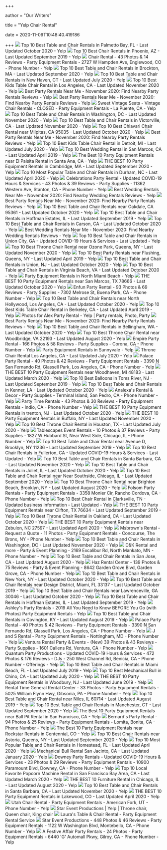 +++
        
author = "Our Writers"
        
title = "Yelp Chair Rental"
        
date = 2020-11-09T10:48:40.419186
        
+++
[ ![](https://s3-media0.fl.yelpcdn.com/bphoto/ZTnt1ynYy46qsuyfNnpVRA/ls.jpg)](https://s3-media0.fl.yelpcdn.com/bphoto/ZTnt1ynYy46qsuyfNnpVRA/ls.jpg) Top 10 Best Table and Chair Rentals in Palmetto Bay, FL - Last Updated  October 2020 - Yelp
[ ![](https://s3-media2.fl.yelpcdn.com/bphoto/2FaHuS--Tl7TaaeJ5Z14dw/ls.jpg)](https://s3-media2.fl.yelpcdn.com/bphoto/2FaHuS--Tl7TaaeJ5Z14dw/ls.jpg) Top 10 Best Chair Rentals in Phoenix, AZ - Last Updated September 2019 -  Yelp
[ ![](https://s3-media0.fl.yelpcdn.com/bphoto/C35dqxFCm0OHUQV08XV_xg/348s.jpg)](https://s3-media0.fl.yelpcdn.com/bphoto/C35dqxFCm0OHUQV08XV_xg/348s.jpg) Chair Rental - 43 Photos & 14 Reviews - Party Equipment Rentals - 2727 W  Hampden Ave, Englewood, CO - Phone Number - Yelp
[ ![](https://s3-media0.fl.yelpcdn.com/bphoto/tgoOYBbcCJN51A5cLEQTsQ/ls.jpg)](https://s3-media0.fl.yelpcdn.com/bphoto/tgoOYBbcCJN51A5cLEQTsQ/ls.jpg) Top 10 Best Table and Chair Rentals in Brockton, MA - Last Updated  September 2020 - Yelp
[ ![](https://s3-media0.fl.yelpcdn.com/bphoto/w4QykFAt2XOBzJMMPOxpFQ/ls.jpg)](https://s3-media0.fl.yelpcdn.com/bphoto/w4QykFAt2XOBzJMMPOxpFQ/ls.jpg) Top 10 Best Table and Chair Rentals in New Haven, CT - Last Updated July  2020 - Yelp
[ ![](https://s3-media0.fl.yelpcdn.com/bphoto/U4laweb7dfei4A7W3KUavQ/ls.jpg)](https://s3-media0.fl.yelpcdn.com/bphoto/U4laweb7dfei4A7W3KUavQ/ls.jpg) Top 10 Best Kids Table Chair Rental in Los Angeles, CA - Last Updated  November 2020 - Yelp
[ ![](https://s3-media0.fl.yelpcdn.com/bphoto/roudNRc35fCJFK76ai7nAw/ls.jpg)](https://s3-media0.fl.yelpcdn.com/bphoto/roudNRc35fCJFK76ai7nAw/ls.jpg) Best Party Rentals Near Me - November 2020: Find Nearby Party Rentals  Reviews - Yelp
[ ![](https://s3-media0.fl.yelpcdn.com/bphoto/nS8LfQ77fDpMNceeo7H8tw/ls.jpg)](https://s3-media0.fl.yelpcdn.com/bphoto/nS8LfQ77fDpMNceeo7H8tw/ls.jpg) Best Party Rentals Near Me - November 2020: Find Nearby Party Rentals  Reviews - Yelp
[ ![](https://s3-media1.fl.yelpcdn.com/bphoto/85g4b3Vrm2_-3rpVp4HPQQ/ls.jpg)](https://s3-media1.fl.yelpcdn.com/bphoto/85g4b3Vrm2_-3rpVp4HPQQ/ls.jpg) Sweet Vintage Seats - Vintage Chair Rentals - CLOSED - Party Equipment  Rentals - La Puente, CA - Yelp
[ ![](https://s3-media0.fl.yelpcdn.com/bphoto/5-Hya-spHx4Rw5W6CfXKjg/ls.jpg)](https://s3-media0.fl.yelpcdn.com/bphoto/5-Hya-spHx4Rw5W6CfXKjg/ls.jpg) Top 10 Best Table and Chair Rentals in Washington, DC - Last Updated  November 2020 - Yelp
[ ![](https://s3-media0.fl.yelpcdn.com/bphoto/vKujhWk1TJhkk8Wq54_V5w/ls.jpg)](https://s3-media0.fl.yelpcdn.com/bphoto/vKujhWk1TJhkk8Wq54_V5w/ls.jpg) Top 10 Best Table and Chair Rentals in Victorville, CA - Last Updated  November 2020 - Yelp
[ ![](https://s3-media0.fl.yelpcdn.com/bphoto/W2g1kibvjsqgmvzqwm4T9A/ls.jpg)](https://s3-media0.fl.yelpcdn.com/bphoto/W2g1kibvjsqgmvzqwm4T9A/ls.jpg) Top 10 Best Chiavari Chair Rental near Milpitas, CA 95035 - Last Updated  October 2020 - Yelp
[ ![](https://s3-media0.fl.yelpcdn.com/bphoto/lYbZ3eMQ2DDkV5aFgCa5Nw/ls.jpg)](https://s3-media0.fl.yelpcdn.com/bphoto/lYbZ3eMQ2DDkV5aFgCa5Nw/ls.jpg) Best Party Rentals Near Me - November 2020: Find Nearby Party Rentals  Reviews - Yelp
[ ![](https://s3-media0.fl.yelpcdn.com/bphoto/tnOCwRkskY0An2oSEcspYQ/ls.jpg)](https://s3-media0.fl.yelpcdn.com/bphoto/tnOCwRkskY0An2oSEcspYQ/ls.jpg) Top 10 Best Kids Table Chair Rental in Detroit, MI - Last Updated July 2020  - Yelp
[ ![](https://s3-media3.fl.yelpcdn.com/bphoto/wWVRgxr7cMms5JIUeI4VAw/ls.jpg)](https://s3-media3.fl.yelpcdn.com/bphoto/wWVRgxr7cMms5JIUeI4VAw/ls.jpg) Top 10 Best Wedding Rental in San Marcos, CA - Last Updated April 2019 -  Yelp
[ ![](https://s3-media0.fl.yelpcdn.com/bphoto/5xvndUsnbuTgqxwIHcXtfw/ls.jpg)](https://s3-media0.fl.yelpcdn.com/bphoto/5xvndUsnbuTgqxwIHcXtfw/ls.jpg) The Best 10 Party Equipment Rentals near El Paisita Rental in Santa Ana, CA  - Yelp
[ ![](https://s3-media0.fl.yelpcdn.com/bphoto/TJ27JtDZsa5YkF9VvuSOsA/ls.jpg)](https://s3-media0.fl.yelpcdn.com/bphoto/TJ27JtDZsa5YkF9VvuSOsA/ls.jpg) THE BEST 10 Party Equipment Rentals in Cambridge, MA - Last Updated  September 2020 - Yelp
[ ![](https://s3-media0.fl.yelpcdn.com/bphoto/3bT1N5_BcYixqWPSilMyFw/ls.jpg)](https://s3-media0.fl.yelpcdn.com/bphoto/3bT1N5_BcYixqWPSilMyFw/ls.jpg) Top 10 Most Popular Table and Chair Rentals in Durham, NC - Last Updated  April 2020 - Yelp
[ ![](https://s3-media0.fl.yelpcdn.com/bphoto/jl2sDR4ZTuSoE6gt8e_OKQ/348s.jpg)](https://s3-media0.fl.yelpcdn.com/bphoto/jl2sDR4ZTuSoE6gt8e_OKQ/348s.jpg) Celebrations Party Rental - Updated COVID-19 Hours & Services - 43 Photos &  39 Reviews - Party Supplies - 11362 Western Ave, Stanton, CA - Phone Number  - Yelp
[ ![](https://s3-media0.fl.yelpcdn.com/bphoto/u3d8fkravWGSDQANJlB4IA/ls.jpg)](https://s3-media0.fl.yelpcdn.com/bphoto/u3d8fkravWGSDQANJlB4IA/ls.jpg) Best Wedding Rentals Near Me - November 2020: Find Nearby Wedding Rentals  Reviews - Yelp
[ ![](https://s3-media0.fl.yelpcdn.com/bphoto/UzsNtF2YMNpBpON7KMeGMg/ls.jpg)](https://s3-media0.fl.yelpcdn.com/bphoto/UzsNtF2YMNpBpON7KMeGMg/ls.jpg) Best Party Rentals Near Me - November 2020: Find Nearby Party Rentals  Reviews - Yelp
[ ![](https://s3-media0.fl.yelpcdn.com/bphoto/Yv9TBIjqTr6ueQcu4LImtQ/ls.jpg)](https://s3-media0.fl.yelpcdn.com/bphoto/Yv9TBIjqTr6ueQcu4LImtQ/ls.jpg) Top 10 Best Table and Chair Rentals near Oakdale, CA 95361 - Last Updated  October 2020 - Yelp
[ ![](https://s3-media3.fl.yelpcdn.com/bphoto/sXCUsvWukhJIXh39TQKVNQ/ls.jpg)](https://s3-media3.fl.yelpcdn.com/bphoto/sXCUsvWukhJIXh39TQKVNQ/ls.jpg) Top 10 Best Table and Chair Rentals in Hoffman Estates, IL - Last Updated  September 2019 - Yelp
[ ![](https://s3-media0.fl.yelpcdn.com/bphoto/j-1PrtTjIV-3JLVcaNv8mQ/ls.jpg)](https://s3-media0.fl.yelpcdn.com/bphoto/j-1PrtTjIV-3JLVcaNv8mQ/ls.jpg) Top 10 Best Table and Chair Rentals in Carson, CA - Last Updated October  2020 - Yelp
[ ![](https://s3-media0.fl.yelpcdn.com/bphoto/W65EeTiXAtjXypCxVed47Q/ls.jpg)](https://s3-media0.fl.yelpcdn.com/bphoto/W65EeTiXAtjXypCxVed47Q/ls.jpg) Best Wedding Rentals Near Me - November 2020: Find Nearby Wedding Rentals  Reviews - Yelp
[ ![](https://s3-media0.fl.yelpcdn.com/bphoto/g0pevUS08HadAq7VaCbnUw/ls.jpg)](https://s3-media0.fl.yelpcdn.com/bphoto/g0pevUS08HadAq7VaCbnUw/ls.jpg) Top 10 Best Table and Chair Rentals in Union City, GA - Updated COVID-19  Hours & Services - Last Updated - Yelp
[ ![](https://s3-media0.fl.yelpcdn.com/bphoto/FJV-0ZQTJXvzr1N4YXkd6Q/ls.jpg)](https://s3-media0.fl.yelpcdn.com/bphoto/FJV-0ZQTJXvzr1N4YXkd6Q/ls.jpg) Top 10 Best Throne Chair Rental near Ozone Park, Queens, NY - Last Updated  November 2020 - Yelp
[ ![](https://s3-media3.fl.yelpcdn.com/bphoto/4y6qv1-eJ0wQod5EWlajdA/ls.jpg)](https://s3-media3.fl.yelpcdn.com/bphoto/4y6qv1-eJ0wQod5EWlajdA/ls.jpg) Top 10 Best Party Rentals near Flushing, Queens, NY - Last Updated April  2019 - Yelp
[ ![](https://s3-media0.fl.yelpcdn.com/bphoto/wBdmZ3_8TJ5cXMbi1c_HRw/ls.jpg)](https://s3-media0.fl.yelpcdn.com/bphoto/wBdmZ3_8TJ5cXMbi1c_HRw/ls.jpg) Top 10 Best Table and Chair Rentals in Union, NJ - Last Updated October  2020 - Yelp
[ ![](https://s3-media0.fl.yelpcdn.com/bphoto/bmgojYasO8aEVLzPWgO3Vg/ls.jpg)](https://s3-media0.fl.yelpcdn.com/bphoto/bmgojYasO8aEVLzPWgO3Vg/ls.jpg) Top 10 Best Table and Chair Rentals in Virginia Beach, VA - Last Updated  October 2020 - Yelp
[ ![](https://s3-media0.fl.yelpcdn.com/bphoto/F-IJqywITgBdVwcKtVHDjw/ls.jpg)](https://s3-media0.fl.yelpcdn.com/bphoto/F-IJqywITgBdVwcKtVHDjw/ls.jpg) Party Equipment Rentals in North Miami Beach - Yelp
[ ![](https://s3-media0.fl.yelpcdn.com/bphoto/5pJoR2Qxml-nEdyE2UJxng/ls.jpg)](https://s3-media0.fl.yelpcdn.com/bphoto/5pJoR2Qxml-nEdyE2UJxng/ls.jpg) THE BEST 10 Party Equipment Rentals near San Marcos, TX 78666 - Last  Updated October 2020 - Yelp
[ ![](https://s3-media0.fl.yelpcdn.com/bphoto/NYxaFkvEdZqlBaBa-jsMCw/l.jpg)](https://s3-media0.fl.yelpcdn.com/bphoto/NYxaFkvEdZqlBaBa-jsMCw/l.jpg) Enfun Party Rental - 93 Photos & 69 Reviews - Party Supplies - 7302 Melrose  St, Buena Park, CA - Phone Number - Yelp
[ ![](https://s3-media0.fl.yelpcdn.com/bphoto/UofkzgKc4kelhCNxX1Ph9g/ls.jpg)](https://s3-media0.fl.yelpcdn.com/bphoto/UofkzgKc4kelhCNxX1Ph9g/ls.jpg) Top 10 Best Table and Chair Rentals near North Hollywood, Los Angeles, CA -  Last Updated October 2020 - Yelp
[ ![](https://s3-media3.fl.yelpcdn.com/bphoto/u9eXNpb6DKyC7uTRSNB7JQ/ls.jpg)](https://s3-media3.fl.yelpcdn.com/bphoto/u9eXNpb6DKyC7uTRSNB7JQ/ls.jpg) Top 10 Best Kids Table Chair Rental in Berkeley, CA - Last Updated April  2019 - Yelp
[ ![](https://i.pinimg.com/originals/7b/94/39/7b943931890599fae7d29eb98425a433.jpg)](https://i.pinimg.com/originals/7b/94/39/7b943931890599fae7d29eb98425a433.jpg) Photos for Alex Party Rental - Yelp | Party rentals, Photo, Party
[ ![](https://s3-media0.fl.yelpcdn.com/bphoto/Do1hSfPvYekVh6P8wxjpGQ/ls.jpg)](https://s3-media0.fl.yelpcdn.com/bphoto/Do1hSfPvYekVh6P8wxjpGQ/ls.jpg) Best Party Rentals Near Me - November 2020: Find Nearby Party Rentals  Reviews - Yelp
[ ![](https://s3-media0.fl.yelpcdn.com/bphoto/9P-u8HalJ7g39SbRnfDWMA/ls.jpg)](https://s3-media0.fl.yelpcdn.com/bphoto/9P-u8HalJ7g39SbRnfDWMA/ls.jpg) Top 10 Best Table and Chair Rentals in Bellingham, WA - Last Updated  October 2020 - Yelp
[ ![](https://s3-media0.fl.yelpcdn.com/bphoto/B3E51HfTaGdkA2WUWe0S3A/ls.jpg)](https://s3-media0.fl.yelpcdn.com/bphoto/B3E51HfTaGdkA2WUWe0S3A/ls.jpg) Top 10 Best Throne Chair Rental near Woodbridge, VA 22193 - Last Updated  August 2020 - Yelp
[ ![](https://s3-media0.fl.yelpcdn.com/bphoto/HQ99ZGHtZDWjv4eoYVAn7g/348s.jpg)](https://s3-media0.fl.yelpcdn.com/bphoto/HQ99ZGHtZDWjv4eoYVAn7g/348s.jpg) Empire Party Rental - 166 Photos & 58 Reviews - Party Supplies - Corona, CA  - Phone Number - Yelp
[ ![](https://s3-media0.fl.yelpcdn.com/bphoto/vJP8KId5bfjVKdXzrSjXWg/ls.jpg)](https://s3-media0.fl.yelpcdn.com/bphoto/vJP8KId5bfjVKdXzrSjXWg/ls.jpg) Party Equipment Rentals in Sunnyvale - Yelp
[ ![](https://s3-media0.fl.yelpcdn.com/bphoto/ypixaDt223_mcNplV3Nwyw/ls.jpg)](https://s3-media0.fl.yelpcdn.com/bphoto/ypixaDt223_mcNplV3Nwyw/ls.jpg) Throne Chair Rental Los Angeles, CA - Last Updated July 2020 - Yelp
[ ![](https://s3-media0.fl.yelpcdn.com/bphoto/iCpk7dW4txvxBEPdxo_Tyw/l.jpg)](https://s3-media0.fl.yelpcdn.com/bphoto/iCpk7dW4txvxBEPdxo_Tyw/l.jpg) Palace Party Rental - 40 Photos & 42 Reviews - Party Equipment Rentals -  3390 N San Fernando Rd, Glassell Park, Los Angeles, CA - Phone Number - Yelp
[ ![](https://s3-media0.fl.yelpcdn.com/bphoto/rdR6XLB0HYYlbuBimSMSRg/ls.jpg)](https://s3-media0.fl.yelpcdn.com/bphoto/rdR6XLB0HYYlbuBimSMSRg/ls.jpg) THE BEST 10 Party Equipment Rentals near Woodhaven, MI 48183 - Last Updated  March 2020 - Yelp
[ ![](https://s3-media1.fl.yelpcdn.com/bphoto/gDinUi33LVd82dF_-0NV2g/ls.jpg)](https://s3-media1.fl.yelpcdn.com/bphoto/gDinUi33LVd82dF_-0NV2g/ls.jpg) Top 10 Best Balloons in Toms River, NJ - Last Updated September 2019 - Yelp
[ ![](https://s3-media0.fl.yelpcdn.com/bphoto/c_r56vTAM7a9iNrpglXxAg/ls.jpg)](https://s3-media0.fl.yelpcdn.com/bphoto/c_r56vTAM7a9iNrpglXxAg/ls.jpg) Top 10 Best Table and Chair Rentals in Kenner, LA - Last Updated October  2020 - Yelp
[ ![](https://s3-media1.fl.yelpcdn.com/bphoto/BJM261XHMI2DP8v5TL79WA/ls.jpg)](https://s3-media1.fl.yelpcdn.com/bphoto/BJM261XHMI2DP8v5TL79WA/ls.jpg) Analexa's Rental & Decor - Party Supplies - Terminal Island, San Pedro, CA  - Phone Number - Yelp
[ ![](https://s3-media0.fl.yelpcdn.com/bphoto/5fQR9axNs2ujnvPvX2OcBA/348s.jpg)](https://s3-media0.fl.yelpcdn.com/bphoto/5fQR9axNs2ujnvPvX2OcBA/348s.jpg) Party Time Rentals - 43 Photos & 30 Reviews - Party Equipment Rentals -  Indio, CA - Phone Number - Yelp
[ ![](https://s3-media0.fl.yelpcdn.com/bphoto/aO3WdfLWG8wWADN1trZSKg/ls.jpg)](https://s3-media0.fl.yelpcdn.com/bphoto/aO3WdfLWG8wWADN1trZSKg/ls.jpg) THE BEST 10 Party Equipment Rentals in trenton, NJ - Last Updated October  2020 - Yelp
[ ![](https://s3-media0.fl.yelpcdn.com/bphoto/WsBjAaqCR6j3o4CHu0MTTw/ls.jpg)](https://s3-media0.fl.yelpcdn.com/bphoto/WsBjAaqCR6j3o4CHu0MTTw/ls.jpg) THE BEST 10 Party Equipment Rentals in Buffalo, NY - Last Updated November  2020 - Yelp
[ ![](https://s3-media0.fl.yelpcdn.com/bphoto/R5JiKwb-Z6Wm-pOGIVjFkQ/ls.jpg)](https://s3-media0.fl.yelpcdn.com/bphoto/R5JiKwb-Z6Wm-pOGIVjFkQ/ls.jpg) Top 10 Best Throne Chair Rental in Houston, TX - Last Updated July 2020 -  Yelp
[ ![](https://s3-media0.fl.yelpcdn.com/bphoto/Wt1qj4ezNie2cu9rk1jTdg/348s.jpg)](https://s3-media0.fl.yelpcdn.com/bphoto/Wt1qj4ezNie2cu9rk1jTdg/348s.jpg) Tablescapes Event Rentals - 10 Photos & 37 Reviews - Party Supplies - 1827  W Hubbard St, Near West Side, Chicago, IL - Phone Number - Yelp
[ ![](https://s3-media2.fl.yelpcdn.com/bphoto/_c5zgGGvLncmmrNAVKZNdQ/ls.jpg)](https://s3-media2.fl.yelpcdn.com/bphoto/_c5zgGGvLncmmrNAVKZNdQ/ls.jpg) Top 10 Best Table and Chair Rental near Avenue D, Brooklyn, NY 11236 - Last  Updated September 2019 - Yelp
[ ![](https://s3-media0.fl.yelpcdn.com/bphoto/EKiL8dTUNky-f_RKH5j5DA/ls.jpg)](https://s3-media0.fl.yelpcdn.com/bphoto/EKiL8dTUNky-f_RKH5j5DA/ls.jpg) Top 10 Best Chair Rentals in Fullerton, CA - Updated COVID-19 Hours &  Services - Last Updated - Yelp
[ ![](https://s3-media0.fl.yelpcdn.com/bphoto/UbOD3fOk3OrMBvBI4Z-hVQ/ls.jpg)](https://s3-media0.fl.yelpcdn.com/bphoto/UbOD3fOk3OrMBvBI4Z-hVQ/ls.jpg) Top 10 Best Table and Chair Rentals in Santa Barbara, CA - Last Updated  November 2020 - Yelp
[ ![](https://s3-media0.fl.yelpcdn.com/bphoto/2DvZpepmGzkX-_pf4Qu25A/ls.jpg)](https://s3-media0.fl.yelpcdn.com/bphoto/2DvZpepmGzkX-_pf4Qu25A/ls.jpg) Top 10 Best Table and Chair Rentals in Joliet, IL - Last Updated October  2020 - Yelp
[ ![](https://s3-media0.fl.yelpcdn.com/bphoto/bohS7whzbNWxHR0_2Vs7iw/ls.jpg)](https://s3-media0.fl.yelpcdn.com/bphoto/bohS7whzbNWxHR0_2Vs7iw/ls.jpg) Top 10 Best Table and Chair Rental near Near Southside, Chicago, IL - Last  Updated September 2020 - Yelp
[ ![](https://s3-media0.fl.yelpcdn.com/bphoto/1rNHxmPjHUlOOBNnf_kaSg/ls.jpg)](https://s3-media0.fl.yelpcdn.com/bphoto/1rNHxmPjHUlOOBNnf_kaSg/ls.jpg) Top 10 Best Throne Chair Rental near Brighton Beach, Brooklyn, NY - Last  Updated August 2020 - Yelp
[ ![](https://s3-media0.fl.yelpcdn.com/bphoto/x2brSpV02y6Lztj-Il2xpg/348s.jpg)](https://s3-media0.fl.yelpcdn.com/bphoto/x2brSpV02y6Lztj-Il2xpg/348s.jpg) Folsom Party Rentals - Party Equipment Rentals - 3358 Monier Cir, Rancho  Cordova, CA - Phone Number - Yelp
[ ![](https://s3-media0.fl.yelpcdn.com/bphoto/ZgmEvp8paQFZwe_hnTMjLg/ls.jpg)](https://s3-media0.fl.yelpcdn.com/bphoto/ZgmEvp8paQFZwe_hnTMjLg/ls.jpg) Top 10 Best Chair Rental in Clarksville, TN - Updated business information  - Last Updated - Yelp
[ ![](https://s3-media1.fl.yelpcdn.com/bphoto/OZLm-pCenKpb2v438vjn_g/ls.jpg)](https://s3-media1.fl.yelpcdn.com/bphoto/OZLm-pCenKpb2v438vjn_g/ls.jpg) THE BEST 10 Party Equipment Rentals near Clifton, TX 76634 - Last Updated  September 2019 - Yelp
[ ![](https://s3-media0.fl.yelpcdn.com/bphoto/8bHiSXc5srPYZo0HMXPUfQ/ls.jpg)](https://s3-media0.fl.yelpcdn.com/bphoto/8bHiSXc5srPYZo0HMXPUfQ/ls.jpg) Top 10 Best Throne Chair Rental in Oakland, CA - Last Updated October 2020  - Yelp
[ ![](https://s3-media0.fl.yelpcdn.com/bphoto/Oq8Vs42EwNFTzpOyq7CjSw/ls.jpg)](https://s3-media0.fl.yelpcdn.com/bphoto/Oq8Vs42EwNFTzpOyq7CjSw/ls.jpg) THE BEST 10 Party Equipment Rentals near Zebulon, NC 27597 - Last Updated  April 2020 - Yelp
[ ![](https://s3-media0.fl.yelpcdn.com/bphoto/hKQnoidRFpny4tp7kuXtuw/ls.jpg)](https://s3-media0.fl.yelpcdn.com/bphoto/hKQnoidRFpny4tp7kuXtuw/ls.jpg) Msbrown's Rental - Request a Quote - 11 Photos - Party Equipment Rentals -  Concourse, The Bronx, NY - Phone Number - Yelp
[ ![](https://s3-media0.fl.yelpcdn.com/bphoto/N-qBVIvrbN9KCTbVtxYybQ/ls.jpg)](https://s3-media0.fl.yelpcdn.com/bphoto/N-qBVIvrbN9KCTbVtxYybQ/ls.jpg) Top 10 Best Table and Chair Rentals in Washington, DC - Last Updated  November 2020 - Yelp
[ ![](https://s3-media2.fl.yelpcdn.com/bphoto/7VRvHiJlWMnV5XqwCU4htA/ls.jpg)](https://s3-media2.fl.yelpcdn.com/bphoto/7VRvHiJlWMnV5XqwCU4htA/ls.jpg) D&K Rental and more - Party & Event Planning - 2169 Excalibur Rd, North  Mankato, MN - Phone Number - Yelp
[ ![](https://s3-media0.fl.yelpcdn.com/bphoto/EgYg7yy7CT32Hd89Zhj3Hw/ls.jpg)](https://s3-media0.fl.yelpcdn.com/bphoto/EgYg7yy7CT32Hd89Zhj3Hw/ls.jpg) Top 10 Best Table and Chair Rentals in San Jose, CA - Last Updated August  2020 - Yelp
[ ![](https://s3-media0.fl.yelpcdn.com/bphoto/c8DtFRSX4VllQJp499OJXQ/l.jpg)](https://s3-media0.fl.yelpcdn.com/bphoto/c8DtFRSX4VllQJp499OJXQ/l.jpg) Haz Rental Center - 139 Photos & 75 Reviews - Party & Event Planning - 8642  Garden Grove Blvd, Garden Grove, CA - Phone Number - Yelp
[ ![](https://s3-media0.fl.yelpcdn.com/bphoto/CWfZiyAUSsJgAi4CGa6JZg/ls.jpg)](https://s3-media0.fl.yelpcdn.com/bphoto/CWfZiyAUSsJgAi4CGa6JZg/ls.jpg) Top 10 Best Table and Chair Rentals in New York, NY - Last Updated October  2020 - Yelp
[ ![](https://s3-media3.fl.yelpcdn.com/bphoto/lFoZRnmKIWCasf53dGMasg/ls.jpg)](https://s3-media3.fl.yelpcdn.com/bphoto/lFoZRnmKIWCasf53dGMasg/ls.jpg) Top 10 Best Table and Chair Rentals near Design District, Miami, FL 33137 -  Last Updated October 2019 - Yelp
[ ![](https://s3-media0.fl.yelpcdn.com/bphoto/jBg3nJsVbPGZhycaDgP0Dg/ls.jpg)](https://s3-media0.fl.yelpcdn.com/bphoto/jBg3nJsVbPGZhycaDgP0Dg/ls.jpg) Top 10 Best Table and Chair Rentals near Lawrenceville, GA 30046 - Last  Updated October 2020 - Yelp
[ ![](https://s3-media2.fl.yelpcdn.com/bphoto/f2GvgSD6RCLdrZZhj5gKLQ/ls.jpg)](https://s3-media2.fl.yelpcdn.com/bphoto/f2GvgSD6RCLdrZZhj5gKLQ/ls.jpg) Top 10 Best Table and Chair Rentals in Hoffman Estates, IL - Last Updated  September 2019 - Yelp
[ ![](https://s3-media0.fl.yelpcdn.com/bphoto/BFBrE-_MzViq7Rrcl4THBQ/ls.jpg)](https://s3-media0.fl.yelpcdn.com/bphoto/BFBrE-_MzViq7Rrcl4THBQ/ls.jpg) Ashley's Party Rentals - 2019 All You Need to Know BEFORE You Go (with  Photos) Party Equipment Rentals - Yelp
[ ![](https://s3-media4.fl.yelpcdn.com/bphoto/9JBsnKShhQJhTYOjlg8_bw/ls.jpg)](https://s3-media4.fl.yelpcdn.com/bphoto/9JBsnKShhQJhTYOjlg8_bw/ls.jpg) Top 10 Best Table and Chair Rentals in Covington, KY - Last Updated August  2019 - Yelp
[ ![](https://s3-media0.fl.yelpcdn.com/bphoto/dhsFms0hcLOBXGS53ZsRvw/l.jpg)](https://s3-media0.fl.yelpcdn.com/bphoto/dhsFms0hcLOBXGS53ZsRvw/l.jpg) Palace Party Rental - 40 Photos & 42 Reviews - Party Equipment Rentals -  3390 N San Fernando Rd, Glassell Park, Los Angeles, CA - Phone Number - Yelp
[ ![](https://s3-media0.fl.yelpcdn.com/bphoto/2oaDLH8dwjmqkNXtLKI7Kw/l.jpg)](https://s3-media0.fl.yelpcdn.com/bphoto/2oaDLH8dwjmqkNXtLKI7Kw/l.jpg) J and S Rental - Party Equipment Rentals - Nottingham, MD - Phone Number -  Yelp
[ ![](https://s3-media3.fl.yelpcdn.com/bphoto/a68yJh18zRr1gGRkN5_enA/ls.jpg)](https://s3-media3.fl.yelpcdn.com/bphoto/a68yJh18zRr1gGRkN5_enA/ls.jpg) Ventura Rental Party & Events - (New) 39 Photos & 43 Reviews - Party  Supplies - 1601 Callens Rd, Ventura, CA - Phone Number - Yelp
[ ![](https://s3-media0.fl.yelpcdn.com/bphoto/KSz4AzvNXhCde_zeI7M25A/348s.jpg)](https://s3-media0.fl.yelpcdn.com/bphoto/KSz4AzvNXhCde_zeI7M25A/348s.jpg) Quantum Party Productions - Updated COVID-19 Hours & Services - 472 Photos  & 176 Reviews - DJs - 250 West Channel Rd, Benicia, CA - Phone Number -  Offerings - Yelp
[ ![](https://s3-media1.fl.yelpcdn.com/bphoto/t4riGizbcd55SXh6Wjz_7w/ls.jpg)](https://s3-media1.fl.yelpcdn.com/bphoto/t4riGizbcd55SXh6Wjz_7w/ls.jpg) Top 10 Best Table and Chair Rentals in Miami Beach, FL - Last Updated July  2019 - Yelp
[ ![](https://s3-media0.fl.yelpcdn.com/bphoto/sFxA6KNSiynW0b6wv4KgMg/ls.jpg)](https://s3-media0.fl.yelpcdn.com/bphoto/sFxA6KNSiynW0b6wv4KgMg/ls.jpg) Top 10 Best Mechanical Bull in Chino, CA - Last Updated July 2020 - Yelp
[ ![](https://s3-media3.fl.yelpcdn.com/bphoto/srTzsZgM7sEKN4DPZxnoCQ/ls.jpg)](https://s3-media3.fl.yelpcdn.com/bphoto/srTzsZgM7sEKN4DPZxnoCQ/ls.jpg) THE BEST 10 Party Equipment Rentals in Woodbury, NJ - Last Updated June  2019 - Yelp
[ ![](https://s3-media0.fl.yelpcdn.com/bphoto/fl34Kj9PHEjavtGAfqb_oQ/ls.jpg)](https://s3-media0.fl.yelpcdn.com/bphoto/fl34Kj9PHEjavtGAfqb_oQ/ls.jpg) Rental Time General Rental Center - 33 Photos - Party Equipment Rentals -  5025 William Flynn Hwy, Gibsonia, PA - Phone Number - Yelp
[ ![](https://s3-media2.fl.yelpcdn.com/bphoto/CxVHCBZdq1-eeZNYWK8anw/ls.jpg)](https://s3-media2.fl.yelpcdn.com/bphoto/CxVHCBZdq1-eeZNYWK8anw/ls.jpg) Top 10 Best Table and Chair Rental near Niles, IL 60714 - Last Updated  August 2019 - Yelp
[ ![](https://s3-media0.fl.yelpcdn.com/bphoto/UDfpUkix674u3CBFb3z19w/ls.jpg)](https://s3-media0.fl.yelpcdn.com/bphoto/UDfpUkix674u3CBFb3z19w/ls.jpg) Top 10 Best Table and Chair Rentals in Manchester, CT - Last Updated  September 2020 - Yelp
[ ![](https://s3-media3.fl.yelpcdn.com/bphoto/C4Ee36e7IHaoirHJJU14nA/ls.jpg)](https://s3-media3.fl.yelpcdn.com/bphoto/C4Ee36e7IHaoirHJJU14nA/ls.jpg) The Best 10 Party Equipment Rentals near Ball Pit Rental in San Francisco,  CA - Yelp
[ ![](https://s3-media0.fl.yelpcdn.com/bphoto/hpoRc5uk-fMGGFAvnK8nNw/300s.jpg)](https://s3-media0.fl.yelpcdn.com/bphoto/hpoRc5uk-fMGGFAvnK8nNw/300s.jpg) Bernard's Party Rental - 94 Photos & 25 Reviews - Party Equipment Rentals -  Lomita, Bonita, CA - Phone Number - Yelp
[ ![](https://s3-media1.fl.yelpcdn.com/bphoto/6MVhx1CT-QWVIlNJWXQhsQ/ls.jpg)](https://s3-media1.fl.yelpcdn.com/bphoto/6MVhx1CT-QWVIlNJWXQhsQ/ls.jpg) The Best 10 Party Equipment Rentals near Rockstar Rentals in Centennial, CO  - Yelp
[ ![](https://s3-media0.fl.yelpcdn.com/bphoto/debFga7Hi_Fwu7LqHrH4yA/ls.jpg)](https://s3-media0.fl.yelpcdn.com/bphoto/debFga7Hi_Fwu7LqHrH4yA/ls.jpg) Top 10 Best Chair Rentals near Astoria, Queens, NY - Last Updated September  2020 - Yelp
[ ![](https://s3-media0.fl.yelpcdn.com/bphoto/Cfp7C5tOoITv_JPPFkzf7w/ls.jpg)](https://s3-media0.fl.yelpcdn.com/bphoto/Cfp7C5tOoITv_JPPFkzf7w/ls.jpg) Top 10 Most Popular Table and Chair Rentals in Homestead, FL - Last Updated  April 2020 - Yelp
[ ![](https://s3-media0.fl.yelpcdn.com/bphoto/civFOHQpkvh3ri7i-kcmew/ls.jpg)](https://s3-media0.fl.yelpcdn.com/bphoto/civFOHQpkvh3ri7i-kcmew/ls.jpg) Mechanical Bull Rental San Jacinto, CA - Last Updated January 2020 - Yelp
[ ![](https://s3-media0.fl.yelpcdn.com/bphoto/yydV6x9QhAcqzV09CgEzEg/348s.jpg)](https://s3-media0.fl.yelpcdn.com/bphoto/yydV6x9QhAcqzV09CgEzEg/348s.jpg) Downey Party Rentals - Updated COVID-19 Hours & Services - 23 Photos & 29  Reviews - Party Equipment Rentals - 10900 Paramount Blvd, Downey, CA -  Phone Number - Yelp
[ ![](https://s3-media0.fl.yelpcdn.com/bphoto/js3z_KPBbLyGTBfLnTQoBQ/ls.jpg)](https://s3-media0.fl.yelpcdn.com/bphoto/js3z_KPBbLyGTBfLnTQoBQ/ls.jpg) Top 10 Local Favorite Popcorn Machine Rental in San Francisco Bay Area, CA  - Last Updated March 2020 - Yelp
[ ![](https://s3-media0.fl.yelpcdn.com/bphoto/zAQ1BOfrvrBGbiWDw3MV1Q/ls.jpg)](https://s3-media0.fl.yelpcdn.com/bphoto/zAQ1BOfrvrBGbiWDw3MV1Q/ls.jpg) THE BEST 10 Furniture Rental in Chicago, IL - Last Updated August 2020 -  Yelp
[ ![](https://s3-media0.fl.yelpcdn.com/bphoto/jL1CdsHsL3UR59hy3HOeeg/ls.jpg)](https://s3-media0.fl.yelpcdn.com/bphoto/jL1CdsHsL3UR59hy3HOeeg/ls.jpg) Top 10 Best Table and Chair Rentals in Santa Barbara, CA - Last Updated  November 2020 - Yelp
[ ![](https://s3-media0.fl.yelpcdn.com/bphoto/IScqm_1uxT8X9zvSGSqLUQ/ls.jpg)](https://s3-media0.fl.yelpcdn.com/bphoto/IScqm_1uxT8X9zvSGSqLUQ/ls.jpg) THE BEST 10 Party Equipment Rentals in Lakewood, CO - Last Updated April  2020 - Yelp
[ ![](https://s3-media0.fl.yelpcdn.com/bphoto/SWn6qSGFYY9wp4C3zSLX6Q/348s.jpg)](https://s3-media0.fl.yelpcdn.com/bphoto/SWn6qSGFYY9wp4C3zSLX6Q/348s.jpg) Utah Chair Rental - Party Equipment Rentals - American Fork, UT - Phone  Number - Yelp
[ ![](https://i.pinimg.com/originals/01/ff/10/01ff10a79042da16197fc3f689b4264f.jpg)](https://i.pinimg.com/originals/01/ff/10/01ff10a79042da16197fc3f689b4264f.jpg) Star Event Productions | Yelp | Throne chair, Queen chair, King chair
[ ![](https://lh3.googleusercontent.com/C8zxRIwIsOSzwNe9E4CKiMNaeTAdPedjo2SToD-1Rp-yZ4Xs9e1rmwHtUfC3xy1Y0zRgQMYtyqjS2KlHTg=w1080-h608-p-no-v0)](https://lh3.googleusercontent.com/C8zxRIwIsOSzwNe9E4CKiMNaeTAdPedjo2SToD-1Rp-yZ4Xs9e1rmwHtUfC3xy1Y0zRgQMYtyqjS2KlHTg=w1080-h608-p-no-v0) Laura's Table & Chair Rental - Party Equipment Rental Service
[ ![](https://s3-media0.fl.yelpcdn.com/bphoto/90Z6zPOyzHiqporoOf2BKw/o.jpg)](https://s3-media0.fl.yelpcdn.com/bphoto/90Z6zPOyzHiqporoOf2BKw/o.jpg) Star Event Productions - 448 Photos & 46 Reviews - Party Equipment Rentals  - 1122 W Washington Blvd, Montebello, CA - Phone Number - Yelp
[ ![](https://s3-media0.fl.yelpcdn.com/bphoto/xKdP6DN9aH5k1qU_0p_4LQ/348s.jpg)](https://s3-media0.fl.yelpcdn.com/bphoto/xKdP6DN9aH5k1qU_0p_4LQ/348s.jpg) A Festive Affair Party Rentals - 24 Photos - Party Equipment Rentals - 6440  'G' Automall Pkwy, Gilroy, CA - Phone Number - Yelp
